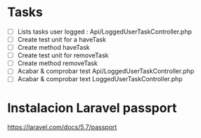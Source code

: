 # Tasks

- [ ] Lists tasks user logged : Api/LoggedUserTaskController.php
- [ ] Create test unit for a haveTask
- [ ] Create method haveTask
- [ ] Create test unit for removeTask
- [ ] Create method removeTask
- [ ] Acabar  & comprobar test Api/LoggedUserTaskController.php
- [ ] Acabar & comprobar text LoggedUserTaskController.php

# Instalacion Laravel passport

https://laravel.com/docs/5.7/passport